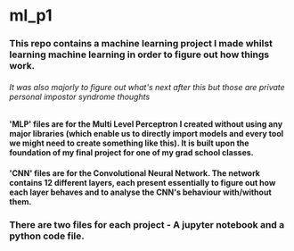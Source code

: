 # ml_p1

### This repo contains a machine learning project I made whilst learning machine learning in order to figure out how things work. 
###### It was also majorly to figure out what's next after this but those are private personal impostor syndrome thoughts

#### 'MLP' files are for the Multi Level Perceptron I created without using any major libraries (which enable us to directly import models and every tool we might need to create something like this). It is built upon the foundation of my final project for one of my grad school classes.

#### 'CNN' files are for the Convolutional Neural Network. The network contains 12 different layers, each present essentially to figure out how each layer behaves and to analyse the CNN's behaviour with/without them.

### There are two files for each project - A jupyter notebook and a python code file.
